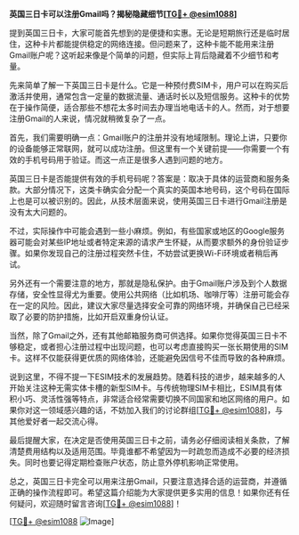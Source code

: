 **英国三日卡可以注册Gmail吗？揭秘隐藏细节[[TG💪+ @esim1088](https://t.me/s/esim1088)]**

提到英国三日卡，大家可能首先想到的是便捷和实惠。无论是短期旅行还是临时居住，这种卡片都能提供稳定的网络连接。但问题来了，这种卡能不能用来注册Gmail账户呢？这听起来像是个简单的问题，但实际上背后隐藏着不少细节和考量。

先来简单了解一下英国三日卡是什么。它是一种预付费SIM卡，用户可以在购买后激活并使用，通常包含一定量的数据流量、通话时长以及短信服务。这种卡的优势在于操作简便，适合那些不想花太多时间去办理当地电话卡的人。然而，对于想要注册Gmail的人来说，情况就稍微复杂了一点。

首先，我们需要明确一点：Gmail账户的注册并没有地域限制。理论上讲，只要你的设备能够正常联网，就可以成功注册。但这里有一个关键前提——你需要一个有效的手机号码用于验证。而这一点正是很多人遇到问题的地方。

英国三日卡是否能提供有效的手机号码呢？答案是：取决于具体的运营商和服务条款。大部分情况下，这类卡确实会分配一个真实的英国本地号码，这个号码在国际上也是可以被识别的。因此，从技术层面来说，使用英国三日卡进行Gmail注册是没有太大问题的。

不过，实际操作中可能会遇到一些小麻烦。例如，有些国家或地区的Google服务器可能会对某些IP地址或者特定来源的请求产生怀疑，从而要求额外的身份验证步骤。如果你发现自己的注册过程突然卡住，不妨尝试更换Wi-Fi环境或者稍后再试。

另外还有一个需要注意的地方，那就是隐私保护。由于Gmail账户涉及到个人数据存储，安全性显得尤为重要。使用公共网络（比如机场、咖啡厅等）注册可能会存在一定的风险。因此，建议大家尽量选择安全可靠的网络环境，并确保自己已经采取了必要的防护措施，比如开启双重身份认证。

当然，除了Gmail之外，还有其他邮箱服务商可供选择。如果你觉得英国三日卡不够稳定，或者担心注册过程中出现问题，也可以考虑直接购买一张长期使用的SIM卡。这样不仅能获得更优质的网络体验，还能避免因信号不佳而导致的各种麻烦。

说到这里，不得不提一下ESIM技术的发展趋势。随着科技的进步，越来越多的人开始关注这种无需实体卡槽的新型SIM卡。与传统物理SIM卡相比，ESIM具有体积小巧、灵活性强等特点，非常适合经常需要切换不同国家和地区网络的用户。如果你对这一领域感兴趣的话，不妨加入我们的讨论群组[[TG💪+ @esim1088](https://t.me/s/esim1088)]，与其他爱好者一起交流心得。

最后提醒大家，在决定是否使用英国三日卡之前，请务必仔细阅读相关条款，了解清楚费用结构以及适用范围。毕竟谁都不希望因为一时疏忽而造成不必要的经济损失。同时也要记得定期检查账户状态，防止意外停机影响正常使用。

总之，英国三日卡完全可以用来注册Gmail，只要注意选择合适的运营商，并遵循正确的操作流程即可。希望这篇介绍能为大家提供更多实用的信息！如果你还有任何疑问，欢迎随时留言咨询[[TG💪+ @esim1088](https://t.me/s/esim1088)]！

[[TG💪+ @esim1088](https://t.me/s/esim1088) ![Image](https://i.postimg.cc/4NQfJmqS/Snipaste-2025-05-13-00-14-12.png)]